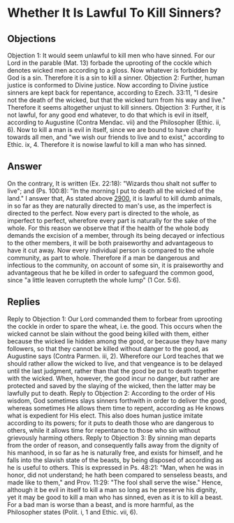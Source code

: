# Whether It Is Lawful To Kill Sinners?
## Objections
Objection 1: It would seem unlawful to kill men who have sinned. For our Lord in the parable (Mat. 13) forbade the uprooting of the cockle which denotes wicked men according to a gloss. Now whatever is forbidden by God is a sin. Therefore it is a sin to kill a sinner.
Objection 2: Further, human justice is conformed to Divine justice. Now according to Divine justice sinners are kept back for repentance, according to Ezech. 33:11, "I desire not the death of the wicked, but that the wicked turn from his way and live." Therefore it seems altogether unjust to kill sinners.
Objection 3: Further, it is not lawful, for any good end whatever, to do that which is evil in itself, according to Augustine (Contra Mendac. vii) and the Philosopher (Ethic. ii, 6). Now to kill a man is evil in itself, since we are bound to have charity towards all men, and "we wish our friends to live and to exist," according to Ethic. ix, 4. Therefore it is nowise lawful to kill a man who has sinned.
## Answer
On the contrary, It is written (Ex. 22:18): "Wizards thou shalt not suffer to live"; and (Ps. 100:8): "In the morning I put to death all the wicked of the land."
I answer that, As stated above [2900](A[1]), it is lawful to kill dumb animals, in so far as they are naturally directed to man's use, as the imperfect is directed to the perfect. Now every part is directed to the whole, as imperfect to perfect, wherefore every part is naturally for the sake of the whole. For this reason we observe that if the health of the whole body demands the excision of a member, through its being decayed or infectious to the other members, it will be both praiseworthy and advantageous to have it cut away. Now every individual person is compared to the whole community, as part to whole. Therefore if a man be dangerous and infectious to the community, on account of some sin, it is praiseworthy and advantageous that he be killed in order to safeguard the common good, since "a little leaven corrupteth the whole lump" (1 Cor. 5:6).
## Replies
Reply to Objection 1: Our Lord commanded them to forbear from uprooting the cockle in order to spare the wheat, i.e. the good. This occurs when the wicked cannot be slain without the good being killed with them, either because the wicked lie hidden among the good, or because they have many followers, so that they cannot be killed without danger to the good, as Augustine says (Contra Parmen. iii, 2). Wherefore our Lord teaches that we should rather allow the wicked to live, and that vengeance is to be delayed until the last judgment, rather than that the good be put to death together with the wicked. When, however, the good incur no danger, but rather are protected and saved by the slaying of the wicked, then the latter may be lawfully put to death.
Reply to Objection 2: According to the order of His wisdom, God sometimes slays sinners forthwith in order to deliver the good, whereas sometimes He allows them time to repent, according as He knows what is expedient for His elect. This also does human justice imitate according to its powers; for it puts to death those who are dangerous to others, while it allows time for repentance to those who sin without grievously harming others.
Reply to Objection 3: By sinning man departs from the order of reason, and consequently falls away from the dignity of his manhood, in so far as he is naturally free, and exists for himself, and he falls into the slavish state of the beasts, by being disposed of according as he is useful to others. This is expressed in Ps. 48:21: "Man, when he was in honor, did not understand; he hath been compared to senseless beasts, and made like to them," and Prov. 11:29: "The fool shall serve the wise." Hence, although it be evil in itself to kill a man so long as he preserve his dignity, yet it may be good to kill a man who has sinned, even as it is to kill a beast. For a bad man is worse than a beast, and is more harmful, as the Philosopher states (Polit. i, 1 and Ethic. vii, 6).